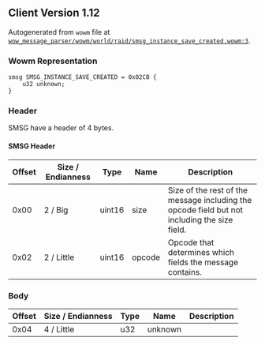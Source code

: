 ## Client Version 1.12

Autogenerated from `wowm` file at [`wow_message_parser/wowm/world/raid/smsg_instance_save_created.wowm:3`](https://github.com/gtker/wow_messages/tree/main/wow_message_parser/wowm/world/raid/smsg_instance_save_created.wowm#L3).

### Wowm Representation
```rust,ignore
smsg SMSG_INSTANCE_SAVE_CREATED = 0x02CB {
    u32 unknown;
}
```
### Header
SMSG have a header of 4 bytes.

#### SMSG Header
| Offset | Size / Endianness | Type   | Name   | Description |
| ------ | ----------------- | ------ | ------ | ----------- |
| 0x00   | 2 / Big           | uint16 | size   | Size of the rest of the message including the opcode field but not including the size field.|
| 0x02   | 2 / Little        | uint16 | opcode | Opcode that determines which fields the message contains.|
### Body
| Offset | Size / Endianness | Type | Name | Description |
| ------ | ----------------- | ---- | ---- | ----------- |
| 0x04 | 4 / Little | u32 | unknown |  |
